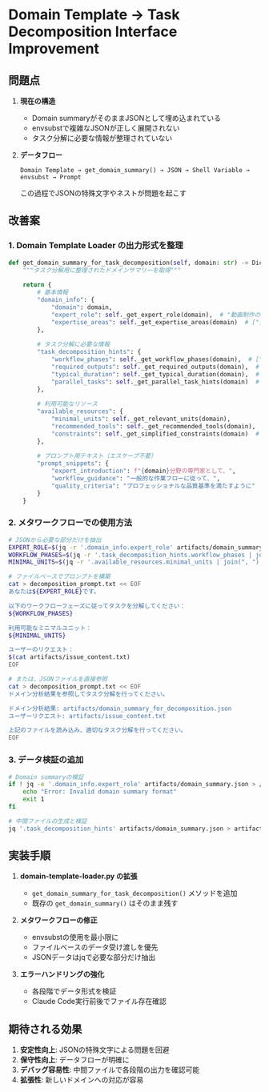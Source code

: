 # Domain Template → Task Decomposition Interface Improvement

## 問題点

1. **現在の構造**
   - Domain summaryがそのままJSONとして埋め込まれている
   - envsubstで複雑なJSONが正しく展開されない
   - タスク分解に必要な情報が整理されていない

2. **データフロー**
   ```
   Domain Template → get_domain_summary() → JSON → Shell Variable → envsubst → Prompt
   ```
   この過程でJSONの特殊文字やネストが問題を起こす

## 改善案

### 1. Domain Template Loader の出力形式を整理

```python
def get_domain_summary_for_task_decomposition(self, domain: str) -> Dict[str, Any]:
    """タスク分解用に整理されたドメインサマリーを取得"""
    
    return {
        # 基本情報
        "domain_info": {
            "domain": domain,
            "expert_role": self._get_expert_role(domain),  # "動画制作の専門家"
            "expertise_areas": self._get_expertise_areas(domain)  # ["企画", "撮影", "編集"]
        },
        
        # タスク分解に必要な情報
        "task_decomposition_hints": {
            "workflow_phases": self._get_workflow_phases(domain),  # ["企画", "制作", "配信"]
            "required_outputs": self._get_required_outputs(domain),  # ["動画ファイル", "サムネイル"]
            "typical_duration": self._get_typical_duration(domain),  # "30-60分"
            "parallel_tasks": self._get_parallel_task_hints(domain)  # ["音声生成", "画像生成"]
        },
        
        # 利用可能なリソース
        "available_resources": {
            "minimal_units": self._get_relevant_units(domain),
            "recommended_tools": self._get_recommended_tools(domain),
            "constraints": self._get_simplified_constraints(domain)  # シンプルなkey-value
        },
        
        # プロンプト用テキスト（エスケープ不要）
        "prompt_snippets": {
            "expert_introduction": f"{domain}分野の専門家として、",
            "workflow_guidance": "一般的な作業フローに従って、",
            "quality_criteria": "プロフェッショナルな品質基準を満たすように"
        }
    }
```

### 2. メタワークフローでの使用方法

```bash
# JSONから必要な部分だけを抽出
EXPERT_ROLE=$(jq -r '.domain_info.expert_role' artifacts/domain_summary.json)
WORKFLOW_PHASES=$(jq -r '.task_decomposition_hints.workflow_phases | join(", ")' artifacts/domain_summary.json)
MINIMAL_UNITS=$(jq -r '.available_resources.minimal_units | join(", ")' artifacts/domain_summary.json)

# ファイルベースでプロンプトを構築
cat > decomposition_prompt.txt << EOF
あなたは${EXPERT_ROLE}です。

以下のワークフローフェーズに従ってタスクを分解してください：
${WORKFLOW_PHASES}

利用可能なミニマルユニット：
${MINIMAL_UNITS}

ユーザーのリクエスト：
$(cat artifacts/issue_content.txt)
EOF

# または、JSONファイルを直接参照
cat > decomposition_prompt.txt << EOF
ドメイン分析結果を参照してタスク分解を行ってください。

ドメイン分析結果: artifacts/domain_summary_for_decomposition.json
ユーザーリクエスト: artifacts/issue_content.txt

上記のファイルを読み込み、適切なタスク分解を行ってください。
EOF
```

### 3. データ検証の追加

```bash
# Domain summaryの検証
if ! jq -e '.domain_info.expert_role' artifacts/domain_summary.json > /dev/null; then
    echo "Error: Invalid domain summary format"
    exit 1
fi

# 中間ファイルの生成と検証
jq '.task_decomposition_hints' artifacts/domain_summary.json > artifacts/task_hints.json
```

## 実装手順

1. **domain-template-loader.py の拡張**
   - `get_domain_summary_for_task_decomposition()` メソッドを追加
   - 既存の `get_domain_summary()` はそのまま残す

2. **メタワークフローの修正**
   - envsubstの使用を最小限に
   - ファイルベースのデータ受け渡しを優先
   - JSONデータはjqで必要な部分だけ抽出

3. **エラーハンドリングの強化**
   - 各段階でデータ形式を検証
   - Claude Code実行前後でファイル存在確認

## 期待される効果

1. **安定性向上**: JSONの特殊文字による問題を回避
2. **保守性向上**: データフローが明確に
3. **デバッグ容易性**: 中間ファイルで各段階の出力を確認可能
4. **拡張性**: 新しいドメインへの対応が容易